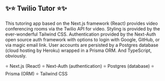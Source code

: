 ## ✨⭐️ Twilio Tutor ⭐️✨

This tutoring app based on the Next.js framework (React) provides video conferencing rooms via the Twilio API for video.  Styling is provided by the ever-wonderful Tailwind CSS.  Authentication provided by the Next-Auth open source auth framework with options to login with Google, GitHub, or via magic email link.  User accounts are persisted by a Postgres database (cloud hosting by Heroku) wrapped in a Prisma ORM.  And TypeScript, obviously.

⭐️ Next.js (React)
⭐️ Next-Auth (authentication)
⭐️ Postgres (database)
⭐️ Prisma (ORM)
⭐️ Tailwind CSS